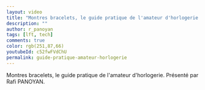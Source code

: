 ```yaml
---
layout: video
title: "Montres bracelets, le guide pratique de l'amateur d'horlogerie #LFT 31/03/23"
description: ""
author: r_panoyan
tags: [lft, tech]
comments: true
color: rgb(251,87,66)
youtubeId: c52fwFVdChU
permalink: guide-pratique-amateur-horlogerie
---
```


Montres bracelets, le guide pratique de l'amateur d'horlogerie.
Présenté par Rafi PANOYAN.
